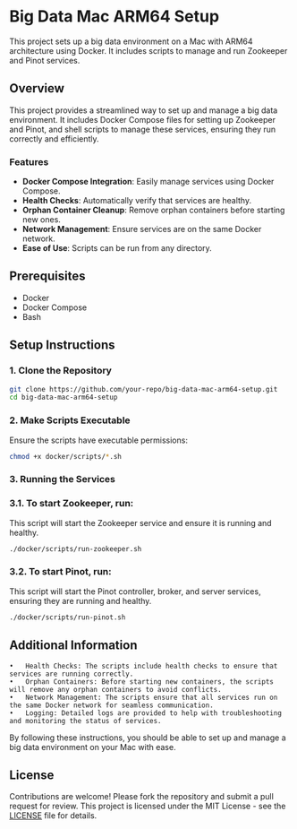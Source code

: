 # Big Data Mac ARM64 Setup

This project sets up a big data environment on a Mac with ARM64 architecture using Docker. It includes scripts to manage and run Zookeeper and Pinot services.

## Overview

This project provides a streamlined way to set up and manage a big data environment. It includes Docker Compose files for setting up Zookeeper and Pinot, and shell scripts to manage these services, ensuring they run correctly and efficiently.

### Features

- **Docker Compose Integration**: Easily manage services using Docker Compose.
- **Health Checks**: Automatically verify that services are healthy.
- **Orphan Container Cleanup**: Remove orphan containers before starting new ones.
- **Network Management**: Ensure services are on the same Docker network.
- **Ease of Use**: Scripts can be run from any directory.

## Prerequisites
- Docker
- Docker Compose
- Bash

## Setup Instructions

### 1. Clone the Repository
```sh
git clone https://github.com/your-repo/big-data-mac-arm64-setup.git
cd big-data-mac-arm64-setup
```

###  2. Make Scripts Executable
Ensure the scripts have executable permissions:
```sh
chmod +x docker/scripts/*.sh
```

### 3. Running the Services

### 3.1. To start Zookeeper, run:
This script will start the Zookeeper service and ensure it is running and healthy.
```sh
./docker/scripts/run-zookeeper.sh
```

### 3.2. To start Pinot, run:
This script will start the Pinot controller, broker, and server services, ensuring they are running and healthy.
```sh
./docker/scripts/run-pinot.sh
```

## Additional Information

	•	Health Checks: The scripts include health checks to ensure that services are running correctly.
	•	Orphan Containers: Before starting new containers, the scripts will remove any orphan containers to avoid conflicts.
	•	Network Management: The scripts ensure that all services run on the same Docker network for seamless communication.
	•	Logging: Detailed logs are provided to help with troubleshooting and monitoring the status of services.

By following these instructions, you should be able to set up and manage a big data environment on your Mac with ease.

## License

Contributions are welcome! Please fork the repository and submit a pull request for review.
This project is licensed under the MIT License - see the [LICENSE](LICENSE.txt) file for details.